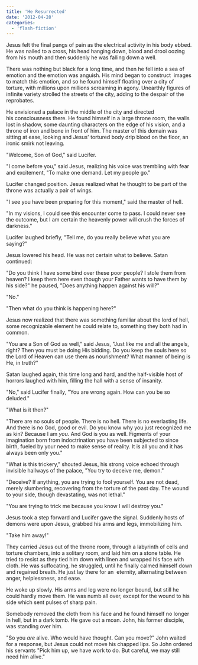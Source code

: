 ```yaml
---
title: 'He Resurrected'
date: '2012-04-28'
categories:
  - 'flash-fiction'
---
```


Jesus felt the final pangs of pain as the electrical activity in his body ebbed.
He was nailed to a cross, his head hanging down, blood and drool oozing from his
mouth and then suddenly he was falling down a well.

There was nothing but black for a long time, and then he fell into a sea of
emotion and the emotion was anguish. His mind began to construct  images to
match this emotion, and so he found himself floating over a city of torture,
with millions upon millions screaming in agony. Unearthly figures of infinite
variety strolled the streets of the city, adding to the despair of the
reprobates.

He envisioned a palace in the middle of the city and directed
his consciousness there. He found himself in a large throne room, the walls lost
in shadow, some daunting characters on the edge of his vision, and a throne of
iron and bone in front of him. The master of this domain was sitting at ease,
looking and Jesus' tortured body drip blood on the floor, an ironic smirk not
leaving.

"Welcome, Son of God," said Lucifer.

"I come before you," said Jesus, realizing his voice was trembling with fear and
excitement, "To make one demand. Let my people go."

Lucifer changed position. Jesus realized what he thought to be part of the
throne was actually a pair of wings.

"I see you have been preparing for this moment," said the master of hell.

"In my visions, I could see this encounter come to pass. I could never see the
outcome, but I am certain the heavenly power will crush the forces of darkness."

Lucifer laughed briefly, "Tell me, do you really believe what you are saying?"

Jesus lowered his head. He was not certain what to believe. Satan continued:

"Do you think I have some bind over these poor people? I stole them from heaven?
I keep them here even though your Father wants to have them by his side?" he
paused, "Does anything happen against his will?"

"No."

"Then what do you think is happening here?"

Jesus now realized that there was something familiar about the lord of hell,
some recognizable element he could relate to, something they both had in common.

"You are a Son of God as well," said Jesus, "Just like me and all the angels,
right? Then you must be doing His bidding. Do you keep the souls here so the
Lord of Heaven can use them as nourishment? What manner of being is He, in
truth?"

Satan laughed again, this time long and hard, and the half-visible host of
horrors laughed with him, filling the hall with a sense of insanity.

"No," said Lucifer finally, "You are wrong again. How can you be so deluded."

"What is it then?"

"There are no souls of people. There is no hell. There is no everlasting life.
And there is no God, good or evil. Do you know why you just recognized me as
kin? Because I am _you_. And God is you as well. Figments of your imagination
born from indoctrination you have been subjected to since birth, fueled by your
need to make sense of reality. It is all you and it has always been only you."

"What is this trickery," shouted Jesus, his strong voice echoed through
invisible hallways of the palace, "You try to deceive me, demon."

"Deceive? If anything, you are trying to fool yourself. You are not dead, merely
slumbering, recovering from the torture of the past day. The wound to your side,
though devastating, was not lethal."

"You are trying to trick me because you know I will destroy you."

Jesus took a step forward and Lucifer gave the signal. Suddenly hosts of demons
were upon Jesus, grabbed his arms and legs, immobilizing him.

"Take him away!"

They carried Jesus out of the throne room, through a labyrinth of cells and
torture chambers, into a solitary room, and laid him on a stone table. He tried
to resist as they tied him down with linen and wrapped his face with cloth. He
was suffocating, he struggled, until he finally calmed himself down and regained
breath. He just lay there for an  eternity, alternating between anger,
helplessness, and ease.

He woke up slowly. His arms and leg were no longer bound, but still he could
hardly move them. He was numb all over, except for the wound to his side which
sent pulses of sharp pain.

Somebody removed the cloth from his face and he found himself no longer in hell,
but in a dark tomb. He gave out a moan. John, his former disciple, was standing
over him.

"So you _are_ alive. Who would have thought. Can you move?" John waited for a
response, but Jesus could not move his chapped lips. So John ordered his
servants "Pick him up, we have work to do. But careful, we may still need him
alive."
